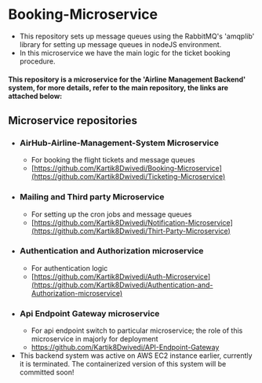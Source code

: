 # Booking-Microservice
  - This repository sets up message queues using the RabbitMQ's 'amqplib' library for setting up message queues in nodeJS environment.
  - In this microservice we have the main logic for the ticket booking procedure.
#### This repository is a microservice for the 'Airline Management Backend' system, for more details, refer to the main repository, the links are attached below:

## Microservice repositories
 - ### AirHub-Airline-Management-System Microservice
      - For booking the flight tickets and message queues
      - [https://github.com/Kartik8Dwivedi/Booking-Microservice](https://github.com/Kartik8Dwivedi/Ticketing-Microservice)
 - ### Mailing and Third party Microservice
      - For setting up the cron jobs and message queues
      - [https://github.com/Kartik8Dwivedi/Notification-Microservice](https://github.com/Kartik8Dwivedi/Thirt-Party-Microservice)
 - ### Authentication and Authorization microservice
      - For authentication logic
      - [https://github.com/Kartik8Dwivedi/Auth-Microservice](https://github.com/Kartik8Dwivedi/Authentication-and-Authorization-microservice)
 - ### Api Endpoint Gateway microservice
      - For api endpoint switch to particular microservice; the role of this microservice in majorly for deployment
      - https://github.com/Kartik8Dwivedi/API-Endpoint-Gateway
 - This backend system was active on AWS EC2 instance earlier, currently it is terminated. The containerized version of this system will be committed soon!
